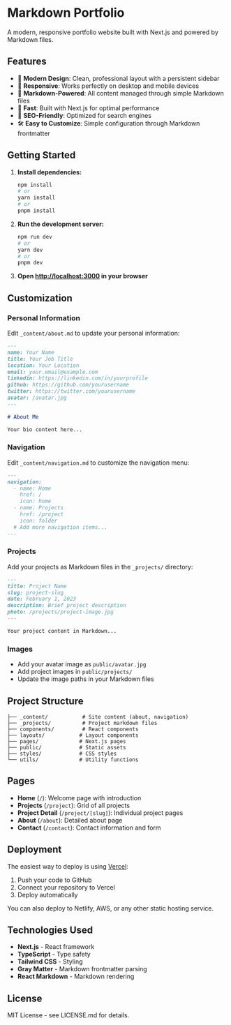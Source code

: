 # Markdown Portfolio

A modern, responsive portfolio website built with Next.js and powered by Markdown files.

## Features

- 🎨 **Modern Design**: Clean, professional layout with a persistent sidebar
- 📱 **Responsive**: Works perfectly on desktop and mobile devices
- 📝 **Markdown-Powered**: All content managed through simple Markdown files
- 🚀 **Fast**: Built with Next.js for optimal performance
- 🎯 **SEO-Friendly**: Optimized for search engines
- 🛠 **Easy to Customize**: Simple configuration through Markdown frontmatter

## Getting Started

1. **Install dependencies:**

   ```bash
   npm install
   # or
   yarn install
   # or
   pnpm install
   ```

2. **Run the development server:**

   ```bash
   npm run dev
   # or
   yarn dev
   # or
   pnpm dev
   ```

3. **Open [http://localhost:3000](http://localhost:3000) in your browser**

## Customization

### Personal Information

Edit `_content/about.md` to update your personal information:

```markdown
---
name: Your Name
title: Your Job Title
location: Your Location
email: your.email@example.com
linkedin: https://linkedin.com/in/yourprofile
github: https://github.com/yourusername
twitter: https://twitter.com/yourusername
avatar: /avatar.jpg
---

# About Me

Your bio content here...
```

### Navigation

Edit `_content/navigation.md` to customize the navigation menu:

```markdown
---
navigation:
  - name: Home
    href: /
    icon: home
  - name: Projects
    href: /project
    icon: folder
  # Add more navigation items...
---
```

### Projects

Add your projects as Markdown files in the `_projects/` directory:

```markdown
---
title: Project Name
slug: project-slug
date: February 1, 2023
description: Brief project description
photo: /projects/project-image.jpg
---

Your project content in Markdown...
```

### Images

- Add your avatar image as `public/avatar.jpg`
- Add project images in `public/projects/`
- Update the image paths in your Markdown files

## Project Structure

```
├── _content/           # Site content (about, navigation)
├── _projects/          # Project markdown files
├── components/         # React components
├── layouts/           # Layout components
├── pages/             # Next.js pages
├── public/            # Static assets
├── styles/            # CSS styles
└── utils/             # Utility functions
```

## Pages

- **Home** (`/`): Welcome page with introduction
- **Projects** (`/project`): Grid of all projects
- **Project Detail** (`/project/[slug]`): Individual project pages
- **About** (`/about`): Detailed about page
- **Contact** (`/contact`): Contact information and form

## Deployment

The easiest way to deploy is using [Vercel](https://vercel.com):

1. Push your code to GitHub
2. Connect your repository to Vercel
3. Deploy automatically

You can also deploy to Netlify, AWS, or any other static hosting service.

## Technologies Used

- **Next.js** - React framework
- **TypeScript** - Type safety
- **Tailwind CSS** - Styling
- **Gray Matter** - Markdown frontmatter parsing
- **React Markdown** - Markdown rendering

## License

MIT License - see LICENSE.md for details.
